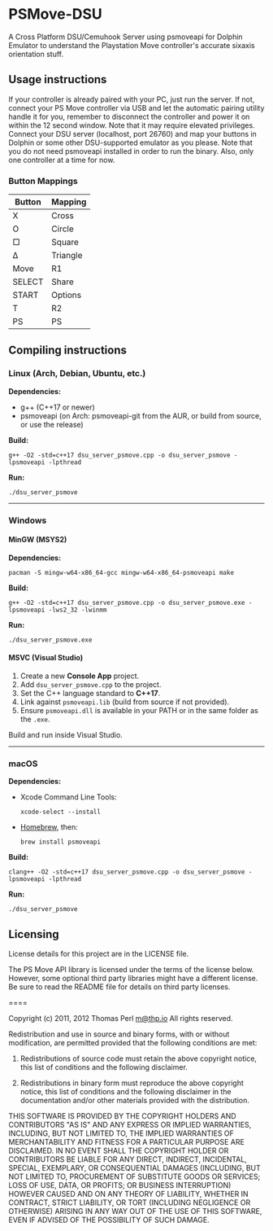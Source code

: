 # PSMove-DSU
A Cross Platform DSU/Cemuhook Server using psmoveapi for Dolphin Emulator to understand the Playstation Move controller's accurate sixaxis orientation stuff.
## Usage instructions
If your controller is already paired with your PC, just run the server. If not, connect your PS Move controller via USB and let the automatic pairing utility handle it for you, remember to disconnect the controller and power it on within the 12 second window. Note that it may require elevated privileges. Connect your DSU server (localhost, port 26760) and map your buttons in Dolphin or some other DSU-supported emulator as you please. Note that you do not need psmoveapi installed in order to run the binary. Also, only one controller at a time for now.
### Button Mappings

Button | Mapping
--- | ---
X | Cross
O | Circle
□ | Square
∆ | Triangle
Move | R1
SELECT | Share
START | Options
T | R2
PS | PS
## Compiling instructions
### Linux (Arch, Debian, Ubuntu, etc.)

**Dependencies:**
- g++ (C++17 or newer)
- psmoveapi (on Arch: psmoveapi-git from the AUR, or build from source, or use the release)

**Build:**
```
g++ -O2 -std=c++17 dsu_server_psmove.cpp -o dsu_server_psmove -lpsmoveapi -lpthread
```

**Run:**
```
./dsu_server_psmove
```

---

### Windows

#### MinGW (MSYS2)

**Dependencies:**
```
pacman -S mingw-w64-x86_64-gcc mingw-w64-x86_64-psmoveapi make
```

**Build:**
```
g++ -O2 -std=c++17 dsu_server_psmove.cpp -o dsu_server_psmove.exe -lpsmoveapi -lws2_32 -lwinmm
```

**Run:**
```
./dsu_server_psmove.exe
```

#### MSVC (Visual Studio)

1. Create a new **Console App** project.  
2. Add `dsu_server_psmove.cpp` to the project.  
3. Set the C++ language standard to **C++17**.  
4. Link against `psmoveapi.lib` (build from source if not provided).  
5. Ensure `psmoveapi.dll` is available in your PATH or in the same folder as the `.exe`.  

Build and run inside Visual Studio.

---

### macOS

**Dependencies:**
- Xcode Command Line Tools:  
  ```
  xcode-select --install
  ```
- [Homebrew](https://brew.sh/), then:  
  ```
  brew install psmoveapi
  ```

**Build:**
```
clang++ -O2 -std=c++17 dsu_server_psmove.cpp -o dsu_server_psmove -lpsmoveapi -lpthread
```

**Run:**
```
./dsu_server_psmove
```

## Licensing
License details for this project are in the LICENSE file.

The PS Move API library is licensed under the terms of the license below.
However, some optional third party libraries might have a different license.
Be sure to read the README file for details on third party licenses.

====

Copyright (c) 2011, 2012 Thomas Perl <m@thp.io>
All rights reserved.

Redistribution and use in source and binary forms, with or without
modification, are permitted provided that the following conditions are met:

   1. Redistributions of source code must retain the above copyright
      notice, this list of conditions and the following disclaimer.

   2. Redistributions in binary form must reproduce the above copyright
      notice, this list of conditions and the following disclaimer in the
      documentation and/or other materials provided with the distribution.

THIS SOFTWARE IS PROVIDED BY THE COPYRIGHT HOLDERS AND CONTRIBUTORS "AS IS"
AND ANY EXPRESS OR IMPLIED WARRANTIES, INCLUDING, BUT NOT LIMITED TO, THE
IMPLIED WARRANTIES OF MERCHANTABILITY AND FITNESS FOR A PARTICULAR PURPOSE
ARE DISCLAIMED. IN NO EVENT SHALL THE COPYRIGHT HOLDER OR CONTRIBUTORS BE
LIABLE FOR ANY DIRECT, INDIRECT, INCIDENTAL, SPECIAL, EXEMPLARY, OR
CONSEQUENTIAL DAMAGES (INCLUDING, BUT NOT LIMITED TO, PROCUREMENT OF
SUBSTITUTE GOODS OR SERVICES; LOSS OF USE, DATA, OR PROFITS; OR BUSINESS
INTERRUPTION) HOWEVER CAUSED AND ON ANY THEORY OF LIABILITY, WHETHER IN
CONTRACT, STRICT LIABILITY, OR TORT (INCLUDING NEGLIGENCE OR OTHERWISE)
ARISING IN ANY WAY OUT OF THE USE OF THIS SOFTWARE, EVEN IF ADVISED OF THE
POSSIBILITY OF SUCH DAMAGE.

